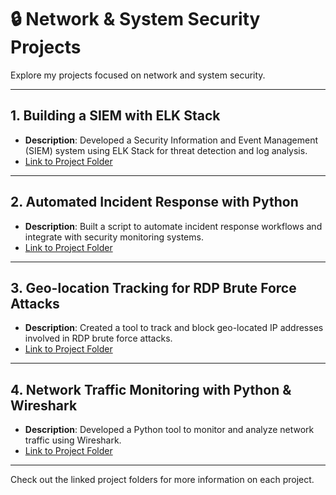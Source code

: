 # 🔒 Network & System Security Projects

Explore my projects focused on network and system security.

---

## 1. **Building a SIEM with ELK Stack**
   - **Description**: Developed a Security Information and Event Management (SIEM) system using ELK Stack for threat detection and log analysis.
   - [Link to Project Folder](./siem-elk-stack.md)

---

## 2. **Automated Incident Response with Python**
   - **Description**: Built a script to automate incident response workflows and integrate with security monitoring systems.
   - [Link to Project Folder](./automated-incident-response-python.md)

---

## 3. **Geo-location Tracking for RDP Brute Force Attacks**
   - **Description**: Created a tool to track and block geo-located IP addresses involved in RDP brute force attacks.
   - [Link to Project Folder](./geo-location-tracking-rdp-brute-force.md)

---

## 4. **Network Traffic Monitoring with Python & Wireshark**
   - **Description**: Developed a Python tool to monitor and analyze network traffic using Wireshark.
   - [Link to Project Folder](./network-traffic-monitoring-python-wireshark.md)

---

Check out the linked project folders for more information on each project.
